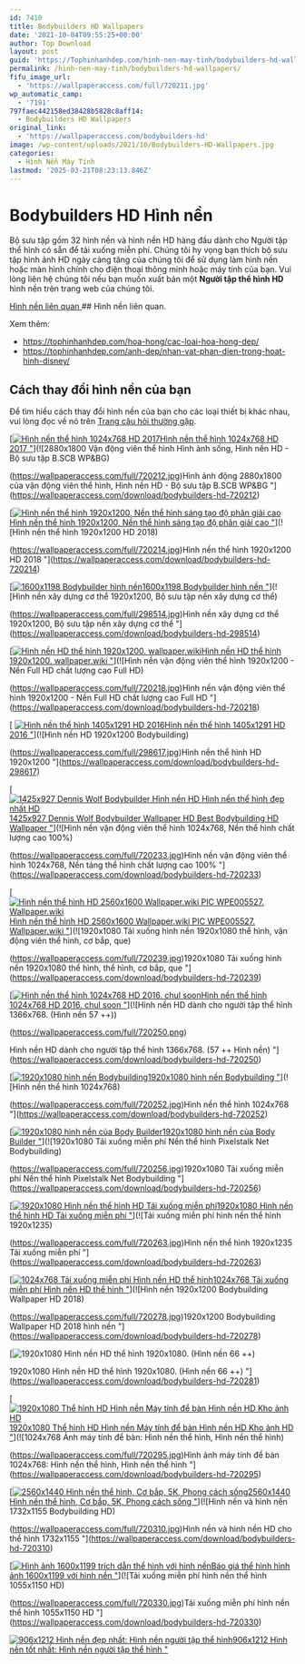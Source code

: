 ```yaml
---
id: 7410
title: Bodybuilders HD Wallpapers
date: '2021-10-04T09:55:25+00:00'
author: Top Download
layout: post
guid: 'https://Tophinhanhdep.com/hinh-nen-may-tinh/bodybuilders-hd-wallpapers/'
permalink: /hinh-nen-may-tinh/bodybuilders-hd-wallpapers/
fifu_image_url:
  - 'https://wallpaperaccess.com/full/720211.jpg'
wp_automatic_camp:
  - '7191'
797faec442158ed38428b5828c8aff14:
  - Bodybuilders HD Wallpapers
original_link:
  - 'https://wallpaperaccess.com/bodybuilders-hd'
image: /wp-content/uploads/2021/10/Bodybuilders-HD-Wallpapers.jpg
categories:
  - Hình Nền Máy Tính
lastmod: '2025-03-21T08:23:13.846Z'
---
```

# Bodybuilders HD Hình nền

Bộ sưu tập gồm 32 hình nền và hình nền HD hàng đầu dành cho Người tập thể hình có sẵn để tải xuống miễn phí. Chúng tôi hy vọng bạn thích bộ sưu tập hình ảnh HD ngày càng tăng của chúng tôi để sử dụng làm hình nền hoặc màn hình chính cho điện thoại thông minh hoặc máy tính của bạn. Vui lòng liên hệ chúng tôi nếu bạn muốn xuất bản một **Người tập thể hình HD** hình nền trên trang web của chúng tôi.

[Hình nền liên quan ](#related) ## Hình nền liên quan.

   
 Xem thêm:

   
- <https://tophinhanhdep.com/hoa-hong/cac-loai-hoa-hong-dep/>
- <https://tophinhanhdep.com/anh-dep/nhan-vat-phan-dien-trong-hoat-hinh-disney/>

## Cách thay đổi hình nền của bạn

Để tìm hiểu cách thay đổi hình nền của bạn cho các loại thiết bị khác nhau, vui lòng đọc về nó trên [Trang câu hỏi thường gặp](https://tophinhanhdep.com/faq/).

  
[[![Hình nền thể hình 1024x768 HD 2017](https://wallpaperaccess.com/full/720211.jpg)Hình nền thể hình 1024x768 HD 2017 "](https://wallpaperaccess.com/download/bodybuilders-hd-720211)](![2880x1800 Vận động viên thể hình Hình ảnh sống, Hình nền HD - Bộ sưu tập B.SCB WP&BG)

(https://wallpaperaccess.com/full/720212.jpg)Hình ảnh động 2880x1800 của vận động viên thể hình, Hình nền HD - Bộ sưu tập B.SCB WP&amp;BG "](https://wallpaperaccess.com/download/bodybuilders-hd-720212)

[[![Hình nền thể hình 1920x1200, Nền thể hình sáng tạo độ phân giải cao](https://wallpaperaccess.com/full/720213.jpg)Hình nền thể hình 1920x1200, Nền thể hình sáng tạo độ phân giải cao "](https://wallpaperaccess.com/download/bodybuilders-hd-720213)](![Hình nền thể hình 1920x1200 HD 2018)

(https://wallpaperaccess.com/full/720214.jpg)Hình nền thể hình 1920x1200 HD 2018 "](https://wallpaperaccess.com/download/bodybuilders-hd-720214)

[[![1600x1198 Bodybuilder hình nền](https://wallpaperaccess.com/full/720215.jpg)1600x1198 Bodybuilder hình nền "](https://wallpaperaccess.com/download/bodybuilders-hd-720215)](![Hình nền xây dựng cơ thể 1920x1200, Bộ sưu tập nền xây dựng cơ thể)

(https://wallpaperaccess.com/full/298514.jpg)Hình nền xây dựng cơ thể 1920x1200, Bộ sưu tập nền xây dựng cơ thể "](https://wallpaperaccess.com/download/bodybuilders-hd-298514)

[[![Hình nền HD thể hình 1920x1200.  wallpaper.wiki](https://wallpaperaccess.com/full/720217.jpg)Hình nền HD thể hình 1920x1200. wallpaper.wiki "](https://wallpaperaccess.com/download/bodybuilders-hd-720217)](![Hình nền vận động viên thể hình 1920x1200 - Nền Full HD chất lượng cao Full HD)

(https://wallpaperaccess.com/full/720218.jpg)Hình nền vận động viên thể hình 1920x1200 - Nền Full HD chất lượng cao Full HD "](https://wallpaperaccess.com/download/bodybuilders-hd-720218)

[ [![Hình nền thể hình 1405x1291 HD 2016](https://wallpaperaccess.com/full/720219.jpg)Hình nền thể hình 1405x1291 HD 2016 "](https://wallpaperaccess.com/download/bodybuilders-hd-720219)](![Hình nền HD 1920x1200 Bodybuilding)

(https://wallpaperaccess.com/full/298617.jpg)Hình nền thể hình HD 1920x1200 "](https://wallpaperaccess.com/download/bodybuilders-hd-298617)

[[![1425x927 Dennis Wolf Bodybuilder Hình nền HD Hình nền thể hình đẹp nhất HD](https://wallpaperaccess.com/full/720232.jpg)1425x927 Dennis Wolf Bodybuilder Wallpaper HD Best Bodybuilding HD Wallpaper "](https://wallpaperaccess.com/download/bodybuilders-hd-720232)](![Hình nền vận động viên thể hình 1024x768, Nền thể hình chất lượng cao 100%)

(https://wallpaperaccess.com/full/720233.jpg)Hình nền vận động viên thể hình 1024x768, Nền tảng thể hình chất lượng cao 100% "](https://wallpaperaccess.com/download/bodybuilders-hd-720233)

[[![Hình nền thể hình HD 2560x1600 Wallpaper.wiki PIC WPE005527.  Wallpaper.wiki](https://wallpaperaccess.com/full/720234.jpg)Hình nền thể hình HD 2560x1600 Wallpaper.wiki PIC WPE005527. Wallpaper.wiki "](https://wallpaperaccess.com/download/bodybuilders-hd-720234)](![1920x1080 Tải xuống hình nền 1920x1080 thể hình, vận động viên thể hình, cơ bắp, que)

(https://wallpaperaccess.com/full/720239.jpg)1920x1080 Tải xuống hình nền 1920x1080 thể hình, thể hình, cơ bắp, que "](https://wallpaperaccess.com/download/bodybuilders-hd-720239)

[[![Hình nền thể hình 1024x768 HD 2016. chul soon](https://wallpaperaccess.com/full/720243.jpg)Hình nền thể hình 1024x768 HD 2016. chul soon "](https://wallpaperaccess.com/download/bodybuilders-hd-720243)](![Hình nền HD dành cho người tập thể hình 1366x768.  (Hình nền 57 ++))

(https://wallpaperaccess.com/full/720250.png)

Hình nền HD dành cho người tập thể hình 1366x768. (57 ++ Hình nền) "](https://wallpaperaccess.com/download/bodybuilders-hd-720250)

[[![1920x1080 hình nền Bodybuilding](https://wallpaperaccess.com/full/298598.jpg)1920x1080 hình nền Bodybuilding "](https://wallpaperaccess.com/download/bodybuilders-hd-298598)](![Hình nền thể hình 1024x768)

(https://wallpaperaccess.com/full/720252.jpg)Hình nền thể hình 1024x768 "](https://wallpaperaccess.com/download/bodybuilders-hd-720252)

[[![1920x1080 hình nền của Body Builder](https://wallpaperaccess.com/full/720254.jpg)1920x1080 hình nền của Body Builder "](https://wallpaperaccess.com/download/bodybuilders-hd-720254)](![1920x1080 Tải xuống miễn phí Nền thể hình Pixelstalk Net Bodybuilding)

(https://wallpaperaccess.com/full/720256.jpg)1920x1080 Tải xuống miễn phí Nền thể hình Pixelstalk Net Bodybuilding "](https://wallpaperaccess.com/download/bodybuilders-hd-720256)

[[![1920x1080 Hình nền thể hình HD Tải xuống miễn phí](https://wallpaperaccess.com/full/720257.jpg)1920x1080 Hình nền thể hình HD Tải xuống miễn phí "](https://wallpaperaccess.com/download/bodybuilders-hd-720257)](![Tải xuống miễn phí hình nền thể hình 1920x1235)

(https://wallpaperaccess.com/full/720263.jpg)Hình nền thể hình 1920x1235 Tải xuống miễn phí "](https://wallpaperaccess.com/download/bodybuilders-hd-720263)

[[![1024x768 Tải xuống miễn phí Hình nền HD thể hình](https://wallpaperaccess.com/full/720277.jpg)1024x768 Tải xuống miễn phí Hình nền HD thể hình "](https://wallpaperaccess.com/download/bodybuilders-hd-720277)](![Hình nền 1920x1200 Bodybuilding Wallpaper HD 2018)

(https://wallpaperaccess.com/full/720278.jpg)1920x1200 Bodybuilding Wallpaper HD 2018 hình nền "](https://wallpaperaccess.com/download/bodybuilders-hd-720278)

[![1920x1080 Hình nền HD thể hình 1920x1080.  (Hình nền 66 ++)](https://wallpaperaccess.com/full/720281.jpg)

1920x1080 Hình nền HD thể hình 1920x1080. (Hình nền 66 ++) "](https://wallpaperaccess.com/download/bodybuilders-hd-720281)

[[![1920x1080 Thể hình HD Hình nền Máy tính để bàn Hình nền HD Kho ảnh HD](https://wallpaperaccess.com/full/720288.jpg)1920x1080 Thể hình HD Hình nền Máy tính để bàn Hình nền HD Kho ảnh HD "](https://wallpaperaccess.com/download/bodybuilders-hd-720288)](![1024x768 Ảnh máy tính để bàn: Hình nền thể hình, Hình nền thể hình)

(https://wallpaperaccess.com/full/720295.jpg)Hình ảnh máy tính để bàn 1024x768: Hình nền thể hình, Hình nền thể hình "](https://wallpaperaccess.com/download/bodybuilders-hd-720295)

[[![2560x1440 Hình nền thể hình, Cơ bắp, 5K, Phong cách sống](https://wallpaperaccess.com/full/720304.jpg)2560x1440 Hình nền thể hình, Cơ bắp, 5K, Phong cách sống "](https://wallpaperaccess.com/download/bodybuilders-hd-720304)](![Hình nền và hình nền 1732x1155 Bodybuilding HD)

(https://wallpaperaccess.com/full/720310.jpg)Hình nền và hình nền HD cho thể hình 1732x1155 "](https://wallpaperaccess.com/download/bodybuilders-hd-720310)

[[![Hình ảnh 1600x1199 trích dẫn thể hình với hình nền](https://wallpaperaccess.com/full/720327.jpg)Báo giá thể hình hình ảnh 1600x1199 với hình nền "](https://wallpaperaccess.com/download/bodybuilders-hd-720327)](![Tải xuống miễn phí hình nền thể hình 1055x1150 HD)

(https://wallpaperaccess.com/full/720330.jpg)Tải xuống miễn phí hình nền thể hình 1055x1150 HD "](https://wallpaperaccess.com/download/bodybuilders-hd-720330)

[![906x1212 Hình nền đẹp nhất: Hình nền người tập thể hình](https://wallpaperaccess.com/full/720332.jpg)906x1212 Hình nền tốt nhất: Hình nền người tập thể hình "](https://wallpaperaccess.com/download/bodybuilders-hd-720332)

